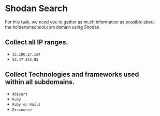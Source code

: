 # Shodan Search

For this task, we need you to gather as much information as possible about the holbertonschool.com domain using Shodan.

## Collect all IP ranges.

* `35.180.27.154`
* `52.47.143.83`

## Collect Technologies and frameworks used within all subdomains.

* `Abicart`
* `Ruby`
* `Ruby on Rails`
* `Discourse`
